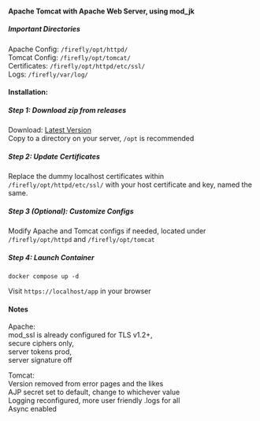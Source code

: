 #### Apache Tomcat with Apache Web Server, using mod_jk  
  
##### Important Directories  
Apache Config: ``/firefly/opt/httpd/``  
Tomcat Config: ``/firefly/opt/tomcat/``  
Certificates: ``/firefly/opt/httpd/etc/ssl/``  
Logs: ``/firefly/var/log/``  
  
#### Installation:  
##### Step 1: Download zip from releases
  Download: [Latest Version](https://github.com/bshp/docker-bshp_firefly/archive/master.zip)  
  Copy to a directory on your server, ``/opt`` is recommended  
  
##### Step 2: Update Certificates  
  Replace the dummy localhost certificates within ``/firefly/opt/httpd/etc/ssl/`` with your host certificate and key, named the same.  
  
##### Step 3 (Optional): Customize Configs  
  Modify Apache and Tomcat configs if needed, located under ``/firefly/opt/httpd`` and ``/firefly/opt/tomcat``    
  
##### Step 4: Launch Container  
``
docker compose up -d
``  
  
Visit ``https://localhost/app`` in your browser  
  
#### Notes  
Apache:  
mod_ssl is already configured for TLS v1.2+,  
secure ciphers only,  
server tokens prod,  
server signature off  
  
Tomcat:  
Version removed from error pages and the likes  
AJP secret set to default, change to whichever value  
Logging reconfigured, more user friendly .logs for all  
Async enabled  
  
